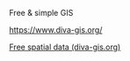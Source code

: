 Free & simple GIS

https://www.diva-gis.org/



[Free spatial data (diva-gis.org)](https://www.diva-gis.org/Data)